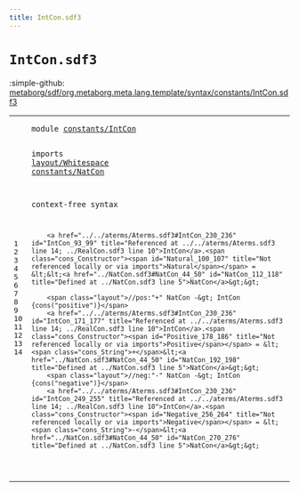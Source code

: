 ```yaml
---
title: IntCon.sdf3
---
```


# `IntCon.sdf3`

:simple-github: [metaborg/sdf/org.metaborg.meta.lang.template/syntax/constants/IntCon.sdf3]

[metaborg/sdf/org.metaborg.meta.lang.template/syntax/constants/IntCon.sdf3]: https://github.com/metaborg/sdf/blob/master/org.metaborg.meta.lang.template/syntax/constants/IntCon.sdf3 "The source file on GitHub"

<div class="TemplateLang"><table class="highlighttable"><tbody><tr><td class="linenos"><div class="linenodiv"><pre><span></span>1
2
3
4
5
6
7
8
9
10
11
12
13
14
</pre></div></td>
<td class="code"><pre><code><span class="keyword">module</span> <a href="../../regular/Regular.sdf3#constants/IntCon_46_62" id="constants/IntCon_7_23" title="Referenced at ../../regular/Regular.sdf3 line 3">constants/IntCon</a>

<span class="keyword">imports</span> <a href="../../layout/Whitespace.sdf3#layout/Whitespace_7_24" id="layout/Whitespace_33_50" title="Defined at ../../layout/Whitespace.sdf3 line 1">layout/Whitespace</a>
        <a href="../NatCon.sdf3#constants/NatCon_7_23" id="constants/NatCon_52_68" title="Defined at ../NatCon.sdf3 line 1">constants/NatCon</a>

<span class="keyword">context-free syntax</span>
 
        <a href="../../aterms/Aterms.sdf3#IntCon_230_236" id="IntCon_93_99" title="Referenced at ../../aterms/Aterms.sdf3 line 14; ../RealCon.sdf3 line 10">IntCon</a>.<span class="cons_Constructor"><span id="Natural_100_107" title="Not referenced locally or via imports">Natural</span></span> = &lt;&lt;<a href="../NatCon.sdf3#NatCon_44_50" id="NatCon_112_118" title="Defined at ../NatCon.sdf3 line 5">NatCon</a>&gt;&gt;
        
        <span class="layout">//pos:"+" NatCon -&gt; IntCon {cons("positive")}</span>
        <a href="../../aterms/Aterms.sdf3#IntCon_230_236" id="IntCon_171_177" title="Referenced at ../../aterms/Aterms.sdf3 line 14; ../RealCon.sdf3 line 10">IntCon</a>.<span class="cons_Constructor"><span id="Positive_178_186" title="Not referenced locally or via imports">Positive</span></span> = &lt;<span class="cons_String">+</span>&lt;<a href="../NatCon.sdf3#NatCon_44_50" id="NatCon_192_198" title="Defined at ../NatCon.sdf3 line 5">NatCon</a>&gt;&gt;
        <span class="layout">//neg:"-" NatCon -&gt; IntCon {cons("negative")}</span>
        <a href="../../aterms/Aterms.sdf3#IntCon_230_236" id="IntCon_249_255" title="Referenced at ../../aterms/Aterms.sdf3 line 14; ../RealCon.sdf3 line 10">IntCon</a>.<span class="cons_Constructor"><span id="Negative_256_264" title="Not referenced locally or via imports">Negative</span></span> = &lt;<span class="cons_String">-</span>&lt;<a href="../NatCon.sdf3#NatCon_44_50" id="NatCon_270_276" title="Defined at ../NatCon.sdf3 line 5">NatCon</a>&gt;&gt;
    

</code></pre></td></tr></tbody></table></div>